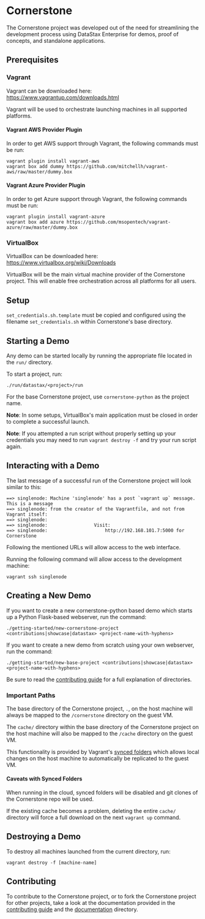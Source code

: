 # Cornerstone

The Cornerstone project was developed out of the need for streamlining
the development process using DataStax Enterprise for demos, proof of concepts,
and standalone applications.


## Prerequisites

### Vagrant

Vagrant can be downloaded here:
https://www.vagrantup.com/downloads.html

Vagrant will be used to orchestrate launching machines in all supported platforms.

#### Vagrant AWS Provider Plugin

In order to get AWS support through Vagrant, the following commands must be run:

    vagrant plugin install vagrant-aws
    vagrant box add dummy https://github.com/mitchellh/vagrant-aws/raw/master/dummy.box

#### Vagrant Azure Provider Plugin

In order to get Azure support through Vagrant, the following commands must be run:

    vagrant plugin install vagrant-azure
    vagrant box add azure https://github.com/msopentech/vagrant-azure/raw/master/dummy.box

### VirtualBox

VirtualBox can be downloaded here:
https://www.virtualbox.org/wiki/Downloads

VirtualBox will be the main virtual machine provider of the Cornerstone project.
This will enable free orchestration across all platforms for all users.

## Setup

`set_credentials.sh.template` must be copied and configured using the filename
`set_credentials.sh` within Cornerstone's base directory.

## Starting a Demo

Any demo can be started locally by running the appropriate file located in the
`run/` directory.

To start a project, run:

    ./run/datastax/<project>/run

For the base Cornerstone project, use `cornerstone-python` as the project name.

**Note**: In some setups, VirtualBox's main application must be closed in order to
complete a successful launch.

**Note**: If you attempted a run script without properly setting up your credentials
you may need to run `vagrant destroy -f` and try your run script again.

## Interacting with a Demo

The last message of a successful run of the Cornerstone project will look similar
to this:

    ==> singlenode: Machine 'singlenode' has a post `vagrant up` message. This is a message
    ==> singlenode: from the creator of the Vagrantfile, and not from Vagrant itself:
    ==> singlenode:
    ==> singlenode:                 Visit:
    ==> singlenode:                     http://192.168.101.7:5000 for Cornerstone

Following the mentioned URLs will allow access to the web interface.

Running the following command will allow access to the development machine:

    vagrant ssh singlenode

## Creating a New Demo

If you want to create a new cornerstone-python based demo which starts up a
Python Flask-based webserver, run the command:

    ./getting-started/new-cornerstone-project <contributions|showcase|datastax> <project-name-with-hyphens>

If you want to create a new demo from scratch using your own webserver, run the
command:

    ./getting-started/new-base-project <contributions|showcase|datastax> <project-name-with-hyphens>

Be sure to read the [contributing guide](CONTRIBUTING.md) for a full explanation
of directories.

### Important Paths

The base directory of the Cornerstone project, `.`, on the host machine will
always be mapped to the `/cornerstone` directory on the guest VM.

The `cache/` directory within the base directory of the Cornerstone project on
the host machine will also be mapped to the `/cache` directory on the guest VM.

This functionality is provided by Vagrant's
[synced folders](http://docs.vagrantup.com/v2/synced-folders/basic_usage.html)
which allows local changes on the host machine to automatically be replicated to
the guest VM.

#### Caveats with Synced Folders

When running in the cloud, synced folders will be disabled and git clones of the
Cornerstone repo will be used.

If the existing cache becomes a problem, deleting the entire `cache/` directory
will force a full download on the next `vagrant up` command.

## Destroying a Demo

To destroy all machines launched from the current directory, run:

    vagrant destroy -f [machine-name]

## Contributing

To contribute to the Cornerstone project, or to fork the
Cornerstone project for other projects, take a look at the documentation
provided in the [contributing guide](CONTRIBUTING.md) and the
[documentation](docs/datastax/cornerstone) directory.
